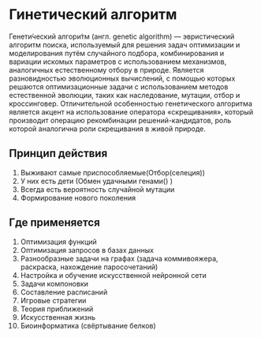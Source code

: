 # Гинетический алгоритм
Генети́ческий алгори́тм (англ. genetic algorithm) — эвристический алгоритм поиска, используемый для решения задач оптимизации и моделирования путём случайного подбора, комбинирования и вариации искомых параметров с использованием механизмов, аналогичных естественному отбору в природе. Является разновидностью эволюционных вычислений, с помощью которых решаются оптимизационные задачи с использованием методов естественной эволюции, таких как наследование, мутации, отбор и кроссинговер. Отличительной особенностью генетического алгоритма является акцент на использование оператора «скрещивания», который производит операцию рекомбинации решений-кандидатов, роль которой аналогична роли скрещивания в живой природе.
## Принцип действия
1. Выживают самые приспособляемые(Отбор(селеция))
2. У них есть дети (Обмен удачными генами() )
3. Всегда есть вероятность случайной мутации
4. Формирование нового поколения

## Где применяется
1. Оптимизация функций
2. Оптимизация запросов в базах данных
3. Разнообразные задачи на графах (задача коммивояжера, раскраска, нахождение паросочетаний)
4. Настройка и обучение искусственной нейронной сети
5. Задачи компоновки
6. Составление расписаний
8. Игровые стратегии
7. Теория приближений
8. Искусственная жизнь
9. Биоинформатика (свёртывание белков)
